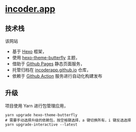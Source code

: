 # [incoder.app](https://incoder.app)

## 技术栈

该网站
- 基于 [Hexo](https://hexo.io) 框架，
- 使用 [hexo-theme-butterfly](https://github.com/jerryc127/hexo-theme-butterfly) 主题，
- 借助于 [Github Pages](https://pages.github.com) 静态页面服务，
- 托管归档在 [incoderapp.github.io](https://github.com/IncoderApp/incoderapp.github.io) 仓库，
- 依赖于 [Github Action](https://github.com/features/actions) 服务进行自动化构建发布

## 升级

项目使用 Yarn 进行包管理应用，

```node
yarn upgrade hexo-theme-butterfly
# 需要手动选择升级的依赖包，按空格键选择，a 键切换所有，i 键反选选择
yarn upgrade-interactive --latest
```
